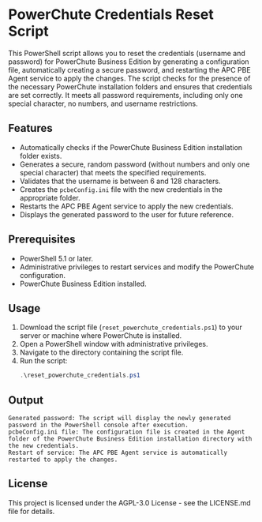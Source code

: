 # PowerChute Credentials Reset Script

This PowerShell script allows you to reset the credentials (username and password) for PowerChute Business Edition by generating a configuration file, automatically creating a secure password, and restarting the APC PBE Agent service to apply the changes. The script checks for the presence of the necessary PowerChute installation folders and ensures that credentials are set correctly. It meets all password requirements, including only one special character, no numbers, and username restrictions.

## Features

- Automatically checks if the PowerChute Business Edition installation folder exists.
- Generates a secure, random password (without numbers and only one special character) that meets the specified requirements.
- Validates that the username is between 6 and 128 characters.
- Creates the `pcbeConfig.ini` file with the new credentials in the appropriate folder.
- Restarts the APC PBE Agent service to apply the new credentials.
- Displays the generated password to the user for future reference.

## Prerequisites

- PowerShell 5.1 or later.
- Administrative privileges to restart services and modify the PowerChute configuration.
- PowerChute Business Edition installed.

## Usage

1. Download the script file (`reset_powerchute_credentials.ps1`) to your server or machine where PowerChute is installed.
2. Open a PowerShell window with administrative privileges.
3. Navigate to the directory containing the script file.
4. Run the script:
   ```powershell
   .\reset_powerchute_credentials.ps1

## Output

    Generated password: The script will display the newly generated password in the PowerShell console after execution.
    pcbeConfig.ini file: The configuration file is created in the Agent folder of the PowerChute Business Edition installation directory with the new credentials.
    Restart of service: The APC PBE Agent service is automatically restarted to apply the changes.

## License

This project is licensed under the AGPL-3.0 License - see the LICENSE.md file for details.
